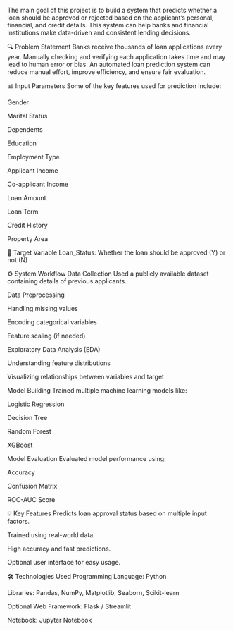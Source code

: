 The main goal of this project is to build a system that predicts whether a loan should be approved or rejected based on the applicant’s personal, financial, and credit details. This system can help banks and financial institutions make data-driven and consistent lending decisions.

🔍 Problem Statement
Banks receive thousands of loan applications every year. Manually checking and verifying each application takes time and may lead to human error or bias. An automated loan prediction system can reduce manual effort, improve efficiency, and ensure fair evaluation.

📊 Input Parameters
Some of the key features used for prediction include:

Gender

Marital Status

Dependents

Education

Employment Type

Applicant Income

Co-applicant Income

Loan Amount

Loan Term

Credit History

Property Area

🎯 Target Variable
Loan_Status: Whether the loan should be approved (Y) or not (N)

⚙️ System Workflow
Data Collection
Used a publicly available dataset containing details of previous applicants.

Data Preprocessing

Handling missing values

Encoding categorical variables

Feature scaling (if needed)

Exploratory Data Analysis (EDA)

Understanding feature distributions

Visualizing relationships between variables and target

Model Building
Trained multiple machine learning models like:

Logistic Regression

Decision Tree

Random Forest

XGBoost

Model Evaluation
Evaluated model performance using:

Accuracy

Confusion Matrix

ROC-AUC Score

💡 Key Features
Predicts loan approval status based on multiple input factors.

Trained using real-world data.

High accuracy and fast predictions.

Optional user interface for easy usage.

🛠️ Technologies Used
Programming Language: Python

Libraries: Pandas, NumPy, Matplotlib, Seaborn, Scikit-learn

Optional Web Framework: Flask / Streamlit

Notebook: Jupyter Notebook

